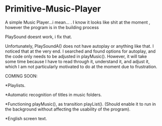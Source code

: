 # Primitive-Music-Player
A simple Music Player...i mean... .
I know it looks like shit at the moment , however the program is in the building process

PlaySound doesnt work, i fix that.

Unfortunately, PlaySoundA() does not have autoplay or anything like that. I noticed that at the very end. I searched and found options for autoplay, and the code only needs to be adjusted in playMusic(). However, it will take some time because I have to read through it, understand it, and adjust it, which I am not particularly motivated to do at the moment due to frustration.

COMING SOON:

*Playlists.

*Automatic recognition of titles in music folders.

*Functioning playMusic(), as transition playList(). (Should enable it to run in the background without affecting the usability of the program).

*English screen text.
